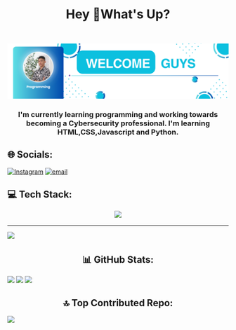 <h1 align="center">Hey 👋What's Up?</h1><br>

![Nauval Afani](/img/Banner.png)

<h3 align="center">I'm currently learning programming and working towards becoming a Cybersecurity professional.
 I'm learning HTML,CSS,Javascript and Python.</h3>

## 🌐 Socials:

[![Instagram](https://img.shields.io/badge/Instagram-%23E4405F.svg?logo=Instagram&logoColor=white)](https://instagram.com/kalen_dev01)
[![email](https://img.shields.io/badge/Email-D14836?logo=gmail&logoColor=white)](mailto:kentangnet12@gmail.com)

## 💻 Tech Stack:

 <p align="center">
   <a href="https://skillicons.dev">
     <img src="https://skillicons.dev/icons?i=linux,ubuntu,html,css,js,py" />
   </a>
 </p>

---

[![](https://visitcount.itsvg.in/api?id=KalenDev&icon=0&color=0)](https://visitcount.itsvg.in)

<h2 align="center">📊 GitHub Stats:</h2> 

![](https://github-readme-stats.vercel.app/api?username=Nauvalafani01&theme=github_dark&hide_border=false&include_all_commits=true&count_private=true)
![](https://nirzak-streak-stats.vercel.app/?user=Nauvalafani01&theme=github_dark&hide_border=false)
![](https://github-readme-stats.vercel.app/api/top-langs/?username=Nauvalafani01&theme=github_dark&hide_border=false&include_all_commits=true&count_private=true&layout=compact)

<h2 align="center">🔝 Top Contributed Repo:</h2>

![](https://github-contributor-stats.vercel.app/api?username=Nauvalafani01&limit=5&theme=github_dark&combine_all_yearly_contributions=true)

